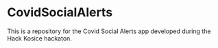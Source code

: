 # CovidSocialAlerts
This is a repository for the Covid Social Alerts app developed during the Hack Kosice hackaton.
